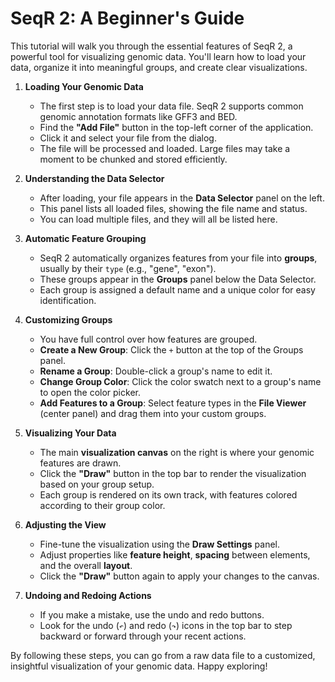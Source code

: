 # SeqR 2: A Beginner's Guide

This tutorial will walk you through the essential features of SeqR 2, a powerful tool for visualizing genomic data. You'll learn how to load your data, organize it into meaningful groups, and create clear visualizations.

1.  **Loading Your Genomic Data**
    *   The first step is to load your data file. SeqR 2 supports common genomic annotation formats like GFF3 and BED.
    *   Find the **"Add File"** button in the top-left corner of the application.
    *   Click it and select your file from the dialog.
    *   The file will be processed and loaded. Large files may take a moment to be chunked and stored efficiently.

2.  **Understanding the Data Selector**
    *   After loading, your file appears in the **Data Selector** panel on the left.
    *   This panel lists all loaded files, showing the file name and status.
    *   You can load multiple files, and they will all be listed here.

3.  **Automatic Feature Grouping**
    *   SeqR 2 automatically organizes features from your file into **groups**, usually by their `type` (e.g., "gene", "exon").
    *   These groups appear in the **Groups** panel below the Data Selector.
    *   Each group is assigned a default name and a unique color for easy identification.

4.  **Customizing Groups**
    *   You have full control over how features are grouped.
    *   **Create a New Group**: Click the `+` button at the top of the Groups panel.
    *   **Rename a Group**: Double-click a group's name to edit it.
    *   **Change Group Color**: Click the color swatch next to a group's name to open the color picker.
    *   **Add Features to a Group**: Select feature types in the **File Viewer** (center panel) and drag them into your custom groups.

5.  **Visualizing Your Data**
    *   The main **visualization canvas** on the right is where your genomic features are drawn.
    *   Click the **"Draw"** button in the top bar to render the visualization based on your group setup.
    *   Each group is rendered on its own track, with features colored according to their group color.

6.  **Adjusting the View**
    *   Fine-tune the visualization using the **Draw Settings** panel.
    *   Adjust properties like **feature height**, **spacing** between elements, and the overall **layout**.
    *   Click the **"Draw"** button again to apply your changes to the canvas.

7.  **Undoing and Redoing Actions**
    *   If you make a mistake, use the undo and redo buttons.
    *   Look for the undo (`↶`) and redo (`↷`) icons in the top bar to step backward or forward through your recent actions.

By following these steps, you can go from a raw data file to a customized, insightful visualization of your genomic data. Happy exploring!

